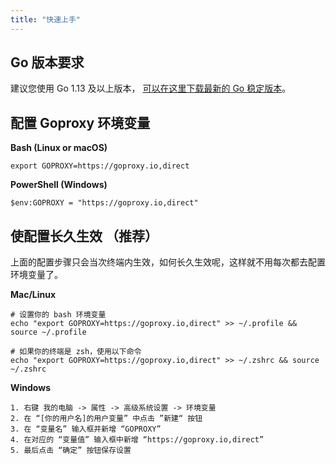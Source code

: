 ```yaml
---
title: "快速上手"
---
```


##  Go 版本要求

建议您使用 Go 1.13 及以上版本， [可以在这里下载最新的 Go 稳定版本](https://golang.google.cn/dl/)。

## 配置 Goproxy 环境变量

**Bash (Linux or macOS)**

```shell
export GOPROXY=https://goproxy.io,direct
```

**PowerShell (Windows)**

```shell
$env:GOPROXY = "https://goproxy.io,direct"
```

## 使配置长久生效 （推荐）

上面的配置步骤只会当次终端内生效，如何长久生效呢，这样就不用每次都去配置环境变量了。

**Mac/Linux**

```shell
# 设置你的 bash 环境变量
echo "export GOPROXY=https://goproxy.io,direct" >> ~/.profile && source ~/.profile

# 如果你的终端是 zsh，使用以下命令
echo "export GOPROXY=https://goproxy.io,direct" >> ~/.zshrc && source ~/.zshrc
```

**Windows**

```
1. 右键 我的电脑 -> 属性 -> 高级系统设置 -> 环境变量
2. 在 “[你的用户名]的用户变量” 中点击 ”新建“ 按钮
3. 在 “变量名” 输入框并新增 “GOPROXY”
4. 在对应的 “变量值” 输入框中新增 “https://goproxy.io,direct”
5. 最后点击 “确定” 按钮保存设置
```
